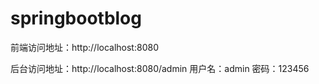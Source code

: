 # springbootblog
前端访问地址：http://localhost:8080

后台访问地址：http://localhost:8080/admin 用户名：admin 密码：123456
